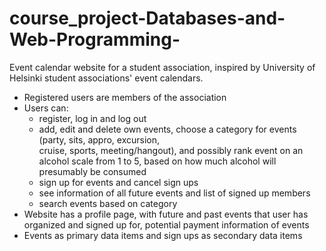 # course_project-Databases-and-Web-Programming-

Event calendar website for a student association, inspired by University of Helsinki student associations' event calendars.

- Registered users are members of the association
- Users can:
    - register, log in and log out
    - add, edit and delete own events, choose a category for events (party, sits, appro, excursion,      
      cruise, sports, meeting/hangout), and possibly rank event on an alcohol scale from 1 to 5, based on how         much alcohol will presumably be consumed
    - sign up for events and cancel sign ups
    - see information of all future events and list of signed up members
    - search events based on category
- Website has a profile page, with future and past events that user has organized and signed up for, potential    payment information of events
- Events as primary data items and sign ups as secondary data items
